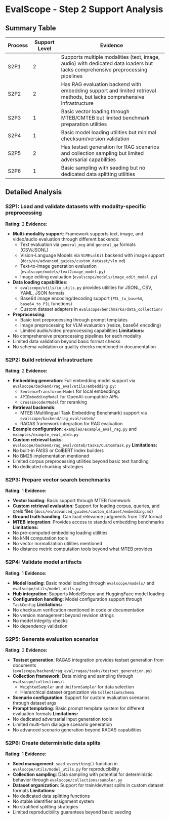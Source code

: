 # EvalScope - Step 2 Support Analysis

## Summary Table
| Process | Support Level | Evidence |
|---------|--------------|----------|
| S2P1 | 2 | Supports multiple modalities (text, image, audio) with dedicated data loaders but lacks comprehensive preprocessing pipelines |
| S2P2 | 2 | Has RAG evaluation backend with embedding support and limited retrieval methods, but lacks comprehensive infrastructure |
| S2P3 | 1 | Basic vector loading through MTEB/CMTEB but limited benchmark preparation utilities |
| S2P4 | 1 | Basic model loading utilities but minimal checksum/version validation |
| S2P5 | 2 | Has testset generation for RAG scenarios and collection sampling but limited adversarial capabilities |
| S2P6 | 1 | Basic sampling with seeding but no dedicated data splitting utilities |

## Detailed Analysis

### S2P1: Load and validate datasets with modality-specific preprocessing
**Rating:** 2
**Evidence:**
- **Multi-modality support**: Framework supports text, image, and video/audio evaluation through different backends:
  - Text evaluation via `general_mcq` and `general_qa` formats (CSV/JSONL)
  - Vision-Language Models via `VLMEvalKit` backend with image support (`docs/en/advanced_guides/custom_dataset/vlm.md`)
  - Text-to-Image generation evaluation (`evalscope/models/text2image_model.py`)
  - Image editing evaluation (`evalscope/models/image_edit_model.py`)
- **Data loading capabilities**: 
  - `evalscope/utils/io_utils.py` provides utilities for JSONL, CSV, YAML, JSON formats
  - Base64 image encoding/decoding support (`PIL_to_base64`, `base64_to_PIL` functions)
  - Custom dataset adapters in `evalscope/benchmarks/data_collection/`
- **Preprocessing**:
  - Basic text preprocessing through prompt templates
  - Image preprocessing for VLM evaluation (resize, base64 encoding)
  - Limited audio/video preprocessing capabilities
**Limitations:**
- No comprehensive preprocessing pipelines for each modality
- Limited data validation beyond basic format checks
- No schema validation or quality checks mentioned in documentation

### S2P2: Build retrieval infrastructure
**Rating:** 2
**Evidence:**
- **Embedding generation**: Full embedding model support via `evalscope/backend/rag_eval/utils/embedding.py`:
  - `SentenceTransformerModel` for local embeddings
  - `APIEmbeddingModel` for OpenAI-compatible APIs
  - `CrossEncoderModel` for reranking
- **Retrieval backends**:
  - MTEB (Multilingual Task Embedding Benchmark) support via `evalscope/backend/rag_eval/cmteb/`
  - RAGAS framework integration for RAG evaluation
- **Example configuration**: `examples/example_eval_rag.py` and `examples/example_eval_mteb.py`
- **Custom retrieval tasks**: `evalscope/backend/rag_eval/cmteb/tasks/CustomTask.py`
**Limitations:**
- No built-in FAISS or ColBERT index builders
- No BM25 implementation mentioned
- Limited corpus preprocessing utilities beyond basic text handling
- No dedicated chunking strategies

### S2P3: Prepare vector search benchmarks
**Rating:** 1
**Evidence:**
- **Vector loading**: Basic support through MTEB framework
- **Custom retrieval evaluation**: Support for loading corpus, queries, and qrels files (`docs/en/advanced_guides/custom_dataset/embedding.md`)
- **Ground truth handling**: Can load relevance judgments from TSV format
- **MTEB integration**: Provides access to standard embedding benchmarks
**Limitations:**
- No pre-computed embedding loading utilities
- No kNN computation tools
- No vector normalization utilities mentioned
- No distance metric computation tools beyond what MTEB provides

### S2P4: Validate model artifacts
**Rating:** 1
**Evidence:**
- **Model loading**: Basic model loading through `evalscope/models/` and `evalscope/utils/model_utils.py`
- **Hub integration**: Supports ModelScope and HuggingFace model loading
- **Configuration handling**: Model configuration support through `TaskConfig`
**Limitations:**
- No checksum verification mentioned in code or documentation
- No version management beyond revision strings
- No model integrity checks
- No dependency validation

### S2P5: Generate evaluation scenarios
**Rating:** 2
**Evidence:**
- **Testset generation**: RAGAS integration provides testset generation from documents (`evalscope/backend/rag_eval/ragas/tasks/testset_generation.py`)
- **Collection framework**: Data mixing and sampling through `evalscope/collections/`:
  - `WeightedSampler` and `UniformSampler` for data selection
  - Hierarchical dataset organization via `CollectionSchema`
- **Scenario configuration**: Support for custom evaluation scenarios through dataset args
- **Prompt templating**: Basic prompt template system for different evaluation formats
**Limitations:**
- No dedicated adversarial input generation tools
- Limited multi-turn dialogue scenario generation
- No advanced scenario generation beyond RAGAS capabilities

### S2P6: Create deterministic data splits
**Rating:** 1
**Evidence:**
- **Seed management**: `seed_everything()` function in `evalscope/utils/model_utils.py` for reproducibility
- **Collection sampling**: Data sampling with potential for deterministic behavior through `evalscope/collections/sampler.py`
- **Dataset organization**: Support for train/dev/test splits in custom dataset formats
**Limitations:**
- No dedicated data splitting functions
- No stable identifier assignment system
- No stratified splitting strategies
- Limited reproducibility guarantees beyond basic seeding